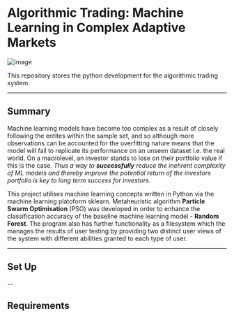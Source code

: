 # Algorithmic Trading: Machine Learning in Complex Adaptive Markets

![image](https://user-images.githubusercontent.com/75015699/158418219-28257172-616b-484e-b0bf-e6e9ce9c59a1.png)


This repository stores the python development for the algorithmic trading system.

---
## Summary

Machine learning models have become too complex as a result of closely following the entites within the sample set, and so although more observations can be accounted for the overfitting nature means that the model will fail to replicate its performance on an unseen dataset i.e. the real world. On a macrolevel, an investor stands to lose on their portfolio value if this is the case. *Thus a way to **successfully** reduce the inehrent complexity of ML models and thereby improve the potential return of the investors portfolio is key to long term success for investors*.

This project utilises machine learning concepts written in Python via the machine learning platoform sklearn. Metaheuristic algorithm **Particle Swarm Optimisation** (PSO) was developed in order to enhance the classification accuracy of the baseline machine learning model - **Random Forest**. The program also has further functionality as a filesystem which the manages the results of user testing by providing two distinct user views of the system with different abilities granted to each type of user.

---
## Set Up

--

## Requirements


